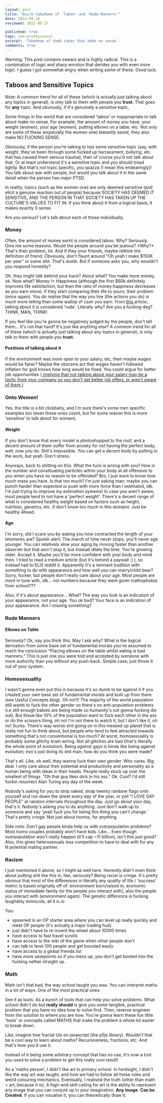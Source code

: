 ```yaml
---
layout: post
title: "Quick takedown of 'Taboo' and 'Rude Manners'"
date: 2021-05-26
reviewed: 2021-05-27

published: true
tags: non-professional
excerpt: 'Takedown of dumb ideas that make no sense.'
comments: true
---
```

Warning: This post contains swears and is highly radical. This is a combination of logic and sharp emotion that derides you with even more logic. I guess I got somewhat angry when writing some of these. Good luck.

## Taboos and Sensitive Topics
Note:
A common trend for all of these (which is actually just talking about any topics in general), is only talk to them with people you **trust**. That goes for **any** topic. And obviously, if it's genuinely a sensitive topic, 


Some things in the world that are considered 'taboo' or inappropriate to talk about make no sense. For example,
the amount of money you have, your weight (women), your age (women), putting elbows on a table, etc. Not only are some of these (especially the women one) blatantly sexist, they also make NO FUCKING SENSE.

Obviously, if the person you're talking to has some sensitive topic (say, with weight, they've been through some fucked up harrassment, bullying, etc. that has caused them serious trauma), then of course you'd not talk about that. Or at least understand it's a sensitive topic and you should tread lightly. But that's not topic specific, you spazza (I mean this endearingly)! You talk about war with people, but would you talk about it in the same detail when the person has major PTSD.

In reality, topics (such as the women one) are only deemed sensitive (and elicit a genuine reaction out of people) because SOCIETY HAS DEEMED IT SENSITIVE, AND THE PERSON IN THAT SOCIETY HAS TAKEN UP THE CULTURE'S VALUES TO FIT IN. If you think about it from a logical basis, it makes exactly 0 sense. 

Are you serious? Let's talk about each of these individually.

<h3> Money </h3>
Often, the amount of money earnt is considered taboo. Why? Seriously. Give me some reasons. Would the people around you be jealous? *Why?* That's their problem, lol. And if they your friends, maybe rethink the definition of friend. Obviously, don't flaunt around "Oh yeah I make $150K per year" or some shit. That's dumb. But if someone asks you, why wouldn't you respond honestly?

Oh, they might talk behind your back? About what? You make more money, ok. Now what? Money != Happiness (although the first $60k definitely improves life satisfaction, but then the ratio of money:happiness decreases as you earn more).
If they start comparing their life to yours, their problem (once again). You do realise that the way you live (the actions you do) is much more telling than some wallop of cash you earn.
From <a href="https://www.quora.com/Why-do-people-do-not-disclose-their-salary-to-others#:~:text=It%20is%20considered%20rude%20for,start%20comparing%20so%20many%20things."> this </a> article, talking about it is considered 'rude'. Literally why? Are you a fucking deg? THINK, MAN, THINK!

If you feel like you're gonna be negatively judged by the people, don't tell them... It's not that hard? It's just like anything else? A common trend for all of these (which is actually just talking about any topics in general), is only talk to them with people you **trust**.

<h4> Positives of talking about it </h4>

If the environment was more open to your salary, etc, then maybe wages would be fairer? Maybe the obscene act that wages haven't followed inflation for god knows how long would be fixed. You could argue for better job opportunities (<a href="https://www.elle.com/culture/career-politics/a28515/why-cant-we-talk-about-how-much-we-make/"> implying that not-talking about your salary may be a tactic from your company so you don't get better job offers, or aren't aware of them </a>).

<h3> Onto Women! </h3>

Yes, the title is a bit clickbaity, and I'm sure there's some men specific examples too (even these ones count, but for some reason this is more 'sensitive' to talk about for women). 

#### Weight
If you don't know that every model is photoshopped to the roof, and a decent amount of them suffer from anxiety for not having the perfect body, well, now you do. Shit's impossible. You can get a decent body by putting in the work, but yeah. Don't stress. 

Anyways, back to shitting on this. What the fuck is wrong with you? How is the number and constituating particles within your body at all offensive to you when you have no reason to be offended? Bro, I just want to know how much mass you have. Is that too much? I'm just asking man; maybe you can punch harder than expected or push with more force than I estimated, idk. I'm just trying to improve my estimation systems! In case you aren't aware, most people tend to not have a 'perfect weight'. There's a decent range of what is considered healthy weight based on factors such as height, nutrition, genetics, etc. (I don't know too much in this domain).  Just be healthy 4head.

#### Age 
I'm sorry, did I scare you by asking you how contracted the length of your telomeres are? Spoiler alert: The march of time never stops, you'll never age younger. You can relatively slow your aging by moving faster than another observer but that won't stop it, but instead dilate the time. You're growing older. Accept it. Maybe you'll be more confident with your body and mind then. I tried to read a medium article (but it's behind a paywall :) ), so instead had to ELI5 reddit it. Apparently it's a remnant tradition with something to do with appearance and how well you can marry/child bear? Sorry, fucker, but people don't really care about your age. Most people are more in tune with, idk... not numbers because they were given mathophobia from school???

 Also, if it's about appearance... What? The way you look is an indication of your appearance, not your age. You ok bud? Your face is an indication of your appearance. Am I missing something? 


### Rude Manners

#### Elbows on Table
Seriously? Ok, say you think this. May I ask why? What is the logical derivation from some base set of fundamental morals you've assumed to reach the conclusion "Placing elbows on the table whilst eating is bad manners." This is just one you were told and accepted by someone with more authority than you without any push-back. Simple case; just throw it out of your system.


### Homosexuality

I wasn't gonna even put this in because it's so dumb to be against it if you created your own base set of fundamental morals and built up from there (see Useful Concepts blog). Oh no!!!! The majority of the world population still wants to fuck the other gender so there's no anti-population problems (i.e still enough babies are being made so humanity's not gonna fucking die out). But these like 10% of the population want to fuck each other in the ass or do the scissors thing, oh no! I'm not there to watch it, but I don't like it, oh no! Sucks. There's way worse shit going on in this messed up planet that is really not fun to think about, but people who tend to feel attracted towards something that's not conventional is too much? At worst, homosexuality is probably some glitchy brain wiring. Not all glitches are bad (that's literally the whole point of evolution). Being against gays is kinda like being against evolution; evo's just doing its shit man; how do you think you were made?

 That's all. Like, oh well, they wanna fuck their own gender. Who cares. Big deal. I only care about their potential and productivity and personality as a human being with ideas in their heads. People really stuck up over the smallest of things. "Oh that guy likes dick in his ass." Ok. Cool? I'd still fuckin resurrect Alan Turing any day of the week.

Nobody's asking for you to strip naked, strap twenty rainbow flags onto yourself and run down the street every day of the year, or yell "I LOVE GAY PEOPLE" at random intervals throughout the day. Just go about your day, that's it. Nobody's asking you to do anything. Just don't walk up to someone and say 'yeah fuck you for being this thing you can't change.' That's pretty cringe. Not just about homos, for anything. 

Side note: Don't gay people kinda help us with overpopulation problems? Most homo couples probably won't have kids. Like... Even though overpopulation won't really happen (it'll cap ~11 billion), isn't this just good? Also, this gives heterosexuals less competition to have to deal with for any N potential mating partner.

### Racism
I just mentioned it above, so I might as well here. Honestly didn't even think about putting shit like this in, like, seriously? Being racist is cringe. It's pretty obvious that most of the differences in literally any quality of life / 'success' metric is based originally off of: environment born/raised in, economic status of immediate family (or the people you interact with), also the people you interact with (environment again). The genetic difference is fucking laughably miniscule, all it is is:

You:

- spawned in an OP starter area where you can level up really quickly and meet OP people (it's actually a major trading hub)
- just didn't have to re-invent the wheel about 10000 times
- have access to fast travel scrolls
- have access to the wiki of the game when other people don't
- can talk to level 100 people and get boosted easily
- have access to a global friends list 
- have more savepoints so if you mess up, you don't get booted into the fucking nether straight up.



### Math

Math isn't that bad, the way school taught you was. You can interpret maths in a lot of ways. One of the most practical ones: 

See it as tools. As a bunch of tools that can help you solve problems. What school didn't do but **really should** is give you some tangible, practical problem that you have no idea how to solve first. Then, reverse engineer from the solution to where you are now. You're gonna learn these fun little 'tools' or concepts called MATHS that make the problem a whole lot easier to break down.

Like, imagine tree fractal UIs on javascript (the p5js library). Wouldn't that be a cool way to learn about maths? Recursiveness, fractions, etc. And that's how you'd use it.

Instead of it being some arbitrary concept that has no use, it's now a tool you used to solve a problem to get this really cool result!

As a 'maths person', I didn't like art in primary school. In hindsight, I didn't like the way art was taught, and how we had to follow all these rules and weird colouring mechanics. Eventually, I realised the truth (other than math = art, because it is); A high-end skill ceiling for art is the ability to represent any image that you can conjure up in your imagination. **Any image**. **Can be**. **Created**. If you can visualise it, you can theoretically draw it.